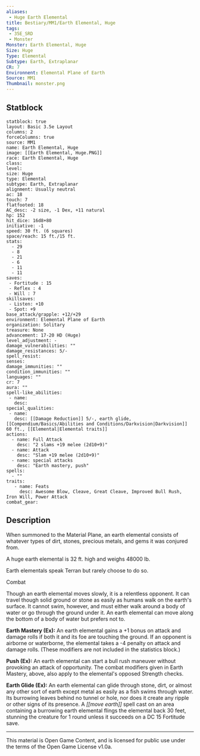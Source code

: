 ```yaml
---
aliases:
 - Huge Earth Elemental
title: Bestiary/MM1/Earth Elemental, Huge
tags: 
 - 35E_SRD
 - Monster
Monster: Earth Elemental, Huge
Size: Huge
Type: Elemental
Subtype: Earth, Extraplanar
CR: 7
Environnent: Elemental Plane of Earth
Source: MM1
Thumbnail: monster.png
---
```


## Statblock

```statblock
statblock: true
layout: Basic 3.5e Layout
columns: 2
forceColumns: true
source: MM1 
name: Earth Elemental, Huge
image: [[Earth Elemental, Huge.PNG]]
race: Earth Elemental, Huge
class: 
level: 
size: Huge
type: Elemental
subtype: Earth, Extraplanar
alignment: Usually neutral
ac: 18
touch: 7
flatfooted: 18
AC_desc: -2 size, -1 Dex, +11 natural
hp: 152
hit_dice: 16d8+80
initiative: -1
speed: 30 ft. (6 squares)
space/reach: 15 ft./15 ft.
stats:
  - 29
  - 8
  - 21
  - 6
  - 11
  - 11
saves:
 - Fortitude : 15
 - Reflex : 4
 - Will : 7
skillsaves:
 - Listen: +10
 - Spot: +9
base_attack/grapple: +12/+29
environment: Elemental Plane of Earth
organization: Solitary
treasure: None
advancement: 17-20 HD (Huge)
level_adjustment: -
damage_vulnerabilities: ""
damage_resistances: 5/-
spell_resist: 
senses: 
damage_immunities: ""
condition_immunities: ""
languages: ""
cr: 7
aura: ""
spell-like_abilities:
 - name: 
   desc: 
special_qualities:
 - name:
   desc: [[Damage Reduction]] 5/-, earth glide, [[Compendium/Basics/Abilities and Conditions/Darkvision|Darkvision]] 60 ft., [[Elemental|Elemental traits]]
actions:
  - name: Full Attack
    desc: "2 slams +19 melee (2d10+9)"
  - name: Attack
    desc: "Slam +19 melee (2d10+9)"
  - name: special attacks
    desc: "Earth mastery, push"
spells:
  - ""
traits:
   - name: Feats
     desc: Awesome Blow, Cleave, Great Cleave, Improved Bull Rush, Iron Will, Power Attack
combat_gear:  
```

## Description



When summoned to the Material Plane, an earth elemental consists of whatever types of dirt, stones, precious metals, and gems it was conjured from.

A huge earth elemental is 32 ft. high and weighs 48000 lb.

Earth elementals speak Terran but rarely choose to do so.

Combat

Though an earth elemental moves slowly, it is a relentless opponent. It can travel though solid ground or stone as easily as humans walk on the earth's surface. It cannot swim, however, and must either walk around a body of water or go through the ground under it. An earth elemental can move along the bottom of a body of water but prefers not to.


**Earth Mastery (Ex):** An earth elemental gains a +1 bonus on attack and damage rolls if both it and its foe are touching the ground. If an opponent is airborne or waterborne, the elemental takes a -4 penalty on attack and damage rolls. (These modifiers are not included in the statistics block.)


**Push (Ex):** An earth elemental can start a bull rush maneuver without provoking an attack of opportunity. The combat modifiers given in Earth Mastery, above, also apply to the elemental's opposed Strength checks.


**Earth Glide (Ex):** An earth elemental can glide through stone, dirt, or almost any other sort of earth except metal as easily as a fish swims through water. Its burrowing leaves behind no tunnel or hole, nor does it create any ripple or other signs of its presence. A *[[move earth]]* spell cast on an area containing a burrowing earth elemental flings the elemental back 30 feet, stunning the creature for 1 round unless it succeeds on a DC 15 Fortitude save.

---

This material is Open Game Content, and is licensed for public use under the terms of the Open Game License v1.0a.
